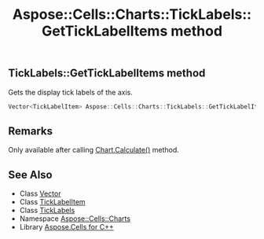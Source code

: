 ﻿---
title: Aspose::Cells::Charts::TickLabels::GetTickLabelItems method
linktitle: GetTickLabelItems
second_title: Aspose.Cells for C++ API Reference
description: 'Aspose::Cells::Charts::TickLabels::GetTickLabelItems method. Gets the display tick labels of the axis in C++.'
type: docs
weight: 2800
url: /cpp/aspose.cells.charts/ticklabels/getticklabelitems/
---
## TickLabels::GetTickLabelItems method


Gets the display tick labels of the axis.

```cpp
Vector<TickLabelItem> Aspose::Cells::Charts::TickLabels::GetTickLabelItems()
```

## Remarks


Only available after calling [Chart.Calculate()](../../chart/calculate/) method. 
## See Also

* Class [Vector](../../../aspose.cells/vector/)
* Class [TickLabelItem](../../ticklabelitem/)
* Class [TickLabels](../)
* Namespace [Aspose::Cells::Charts](../../)
* Library [Aspose.Cells for C++](../../../)

